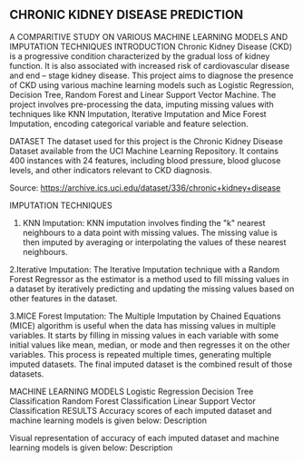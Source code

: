 ## CHRONIC KIDNEY DISEASE PREDICTION
A COMPARITIVE STUDY ON VARIOUS MACHINE LEARNING MODELS AND IMPUTATION TECHNIQUES
INTRODUCTION
Chronic Kidney Disease (CKD) is a progressive condition characterized by the gradual loss of kidney function. It is also associated with increased risk of cardiovascular disease and end – stage kidney disease. This project aims to diagnose the presence of CKD using various machine learning models such as Logistic Regression, Decision Tree, Random Forest and Linear Support Vector Machine. The project involves pre-processing the data, imputing missing values with techniques like KNN Imputation, Iterative Imputation and Mice Forest Imputation, encoding categorical variable and feature selection.

DATASET
The dataset used for this project is the Chronic Kidney Disease Dataset available from the UCI Machine Learning Repository. It contains 400 instances with 24 features, including blood pressure, blood glucose levels, and other indicators relevant to CKD diagnosis.

Source: https://archive.ics.uci.edu/dataset/336/chronic+kidney+disease

IMPUTATION TECHNIQUES
1. KNN Imputation: KNN imputation involves finding the "k" nearest neighbours to a data point with missing values. The missing value is then imputed by averaging or interpolating the values of these nearest neighbours.

2.Iterative Imputation: The Iterative Imputation technique with a Random Forest Regressor as the estimator is a method used to fill missing values in a dataset by iteratively predicting and updating the missing values based on other features in the dataset.

3.MICE Forest Imputation: The Multiple Imputation by Chained Equations (MICE) algorithm is useful when the data has missing values in multiple variables. It starts by filling in missing values in each variable with some initial values like mean, median, or mode and then regresses it on the other variables. This process is repeated multiple times, generating multiple imputed datasets. The final imputed dataset is the combined result of those datasets.

MACHINE LEARNING MODELS
Logistic Regression
Decision Tree Classification
Random Forest Classification
Linear Support Vector Classification
RESULTS
Accuracy scores of each imputed dataset and machine learning models is given below: Description

Visual representation of accuracy of each imputed dataset and machine learning models is given below: Description

